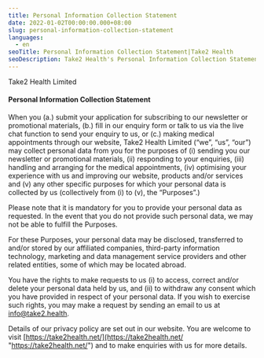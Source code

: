 ```yaml
---
title: Personal Information Collection Statement
date: 2022-01-02T00:00:00.000+08:00
slug: personal-information-collection-statement
languages:
  - en
seoTitle: Personal Information Collection Statement|Take2 Health
seoDescription: Take2 Health's Personal Information Collection Statement
---
```

Take2 Health Limited

#### Personal Information Collection Statement

When you (a.) submit your application for subscribing to our newsletter or promotional materials, (b.) fill in our enquiry form or talk to us via the live chat function to send your enquiry to us, or (c.) making medical appointments through our website, Take2 Health Limited (“we”, “us”, “our”) may collect personal data from you for the purposes of (i) sending you our newsletter or promotional materials, (ii) responding to your enquiries, (iii) handling and arranging for the medical appointments, (iv) optimising your experience with us and improving our website, products and/or services and (v) any other specific purposes for which your personal data is collected by us (collectively from (i) to (v), the “Purposes”.)

Please note that it is mandatory for you to provide your personal data as requested. In the event that you do not provide such personal data, we may not be able to fulfill the Purposes.

For these Purposes, your personal data may be disclosed, transferred to and/or stored by our affiliated companies, third-party information technology, marketing and data management service providers and other related entities, some of which may be located abroad.

You have the rights to make requests to us (i) to access, correct and/or delete your personal data held by us, and (ii) to withdraw any consent which you have provided in respect of your personal data. If you wish to exercise such rights, you may make a request by sending an email to us at info@take2.health.

Details of our privacy policy are set out in our website. You are welcome to visit [https://take2health.net/](https://take2health.net/ "https://take2health.net/") and to make enquiries with us for more details.
